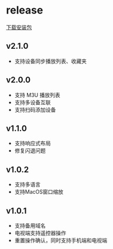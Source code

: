# release

[下载安装包](https://github.com/wktv/release/releases)

## v2.1.0
- 支持设备同步播放列表、收藏夹

## v2.0.0
- 支持 M3U 播放列表
- 支持多设备互联
- 支持扫码添加设备

## v1.1.0
- 支持响应式布局
- 修复闪退问题

## v1.0.2
- 支持多语言
- 支持MacOS窗口缩放

## v1.0.1
- 支持备用域名
- 电视端支持遥控器操作
- 重置操作确认，同时支持手机端和电视端